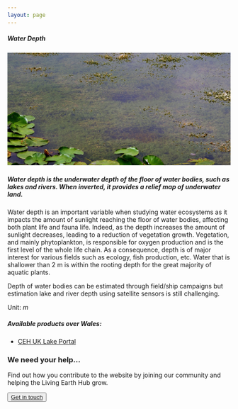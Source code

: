 ```yaml
---
layout: page
---
```


<!-- Content-section-start -->
<div class="container">
    <div class="row">
        <div class="col-12 mt-60">
            <h5 class="common-title">Water Depth</h5>
        </div>
        <div class="col-xs-12 col-sm-12 col-ms-9 col-lg-9 col-xl-9 col-xxl-9">
            <div class="common-image pb-5">
                <img src="/assets/img/Wales/Big/water-depth.jpg" class="img-fluid" alt="Water Depth">
            </div>
            <div>
                <h5 class="font-weight-bold">Water depth is the underwater depth of the floor of water bodies, such as lakes and rivers. When inverted, it provides a relief map of underwater land.</h5>
                <div class="pt-4">
                    <p>Water depth is an important variable when studying water ecosystems as it impacts the amount of sunlight reaching the floor of water bodies, affecting both plant life and fauna life. Indeed, as the depth increases the amount of sunlight decreases, leading to a reduction of vegetation growth. Vegetation, and mainly phytoplankton, is responsible for oxygen production and is the first level of the whole life chain. As a consequence, depth is of major interest for various fields such as ecology, fish production, etc. Water that is shallower than 2 m is within the rooting depth for the great majority of aquatic plants.</p>
                    <p>Depth of water bodies can be estimated through field/ship campaigns but estimation lake and river depth using satellite sensors is still challenging.</p>
                    <p>Unit: <i>m</i></p>
                </div>
            </div>
            <div class="py-5">
                <h5 class="font-weight-bold mb-4">Available products over Wales:</h5>
                <ul class="list-title">
                    <li class="list-item"><a href="https://www.ceh.ac.uk/news-and-media/news/uk-lakes-portal-40000-lakes-at-your-fingertips" target="_blank">CEH UK Lake Portal</a></li>
                </ul>
            </div>
        </div>
        <!-- Content-section-end -->
    </div>
</div>
<!-- Content-section-end -->

<!-- get-in-section-Start -->
<div class="container mb-100">
    <div class="get-in-section-main">
        <div class="get-in-section-dsc">
            <h3>We need your help&hellip;</h3>
            <p>Find out how you contribute to the website by joining our community and helping the Living Earth Hub grow.</p>
        </div>
        <button type="button"><a href="/contact/">Get in touch</a></button>
    </div>
</div>
<!-- get-in-section-End -->